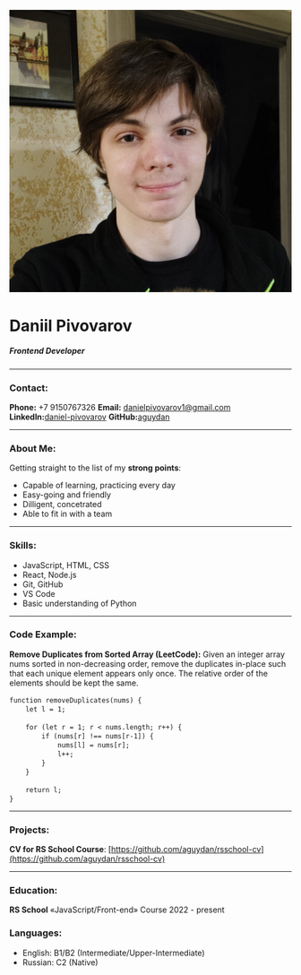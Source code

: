 ![picture](picture.jpg)

# Daniil Pivovarov

##### Frontend Developer

***

### Contact:

**Phone:** +7 9150767326
**Email:** danielpivovarov1@gmail.com
**LinkedIn:**[daniel-pivovarov](www.linkedin.com/in/daniel-pivovarov)
**GitHub:**[aguydan](https://github.com/aguydan)

***

### About Me:

Getting straight to the list of my **strong points**:
- Capable of learning, practicing every day
- Easy-going and friendly
- Dilligent, concetrated
- Able to fit in with a team

***

### Skills:

- JavaScript, HTML, CSS
- React, Node.js
- Git, GitHub
- VS Code
- Basic understanding of Python

***

### Code Example:

**Remove Duplicates from Sorted Array (LeetCode):** Given an integer array nums sorted in non-decreasing order, remove the duplicates in-place such that each unique element appears only once. The relative order of the elements should be kept the same.

```
function removeDuplicates(nums) {
    let l = 1;
    
    for (let r = 1; r < nums.length; r++) {
        if (nums[r] !== nums[r-1]) {
            nums[l] = nums[r];
            l++;
        }
    }
    
    return l;
}
```

***

### Projects:

**CV for RS School Course**: [https://github.com/aguydan/rsschool-cv](https://github.com/aguydan/rsschool-cv)

***

### Education:

**RS School** «JavaScript/Front-end» Course
2022 - present

### Languages:

- English: B1/B2 (Intermediate/Upper-Intermediate)
- Russian: C2 (Native)